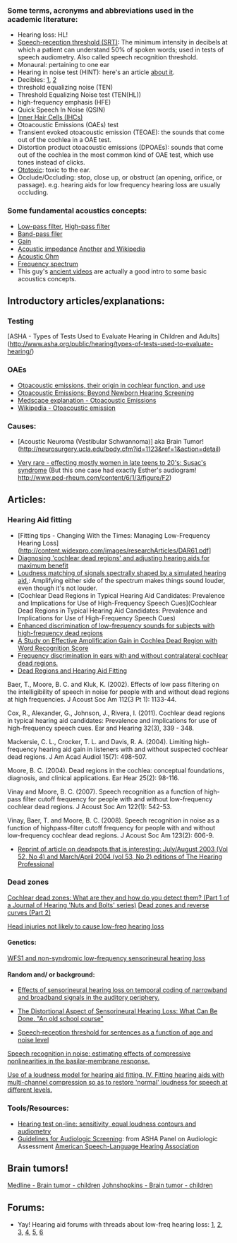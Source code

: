 ### Some terms, acronyms and abbreviations used in the academic literature: 

- Hearing loss: HL!
- [Speech-reception threshold (SRT)](http://medical-dictionary.thefreedictionary.com/speech+reception+threshold): The minimum intensity in decibels at which a patient can understand 50% of spoken words; used in tests of speech audiometry. Also called speech recognition threshold. 
- Monaural: pertaining to one ear
- Hearing in noise test (HINT): here's an article [about it](http://scholarcommons.usf.edu/cgi/viewcontent.cgi?article=2445&context=etd). 
- Decibles: [1](http://www.epd.gov.hk/epd/noise_education/web/ENG_EPD_HTML/m1/intro_5.html), [2]()
- threshold equalizing noise (TEN)
- Threshold Equalizing Noise test (TEN(HL))
- high-frequency emphasis (HFE) 
- Quick Speech In Noise (QSIN)
- [Inner Hair Cells (IHCs)](http://www.cochlea.eu/en/hair-cells/inner-hair-cells-ihcs-stucture)
- Otoacoustic Emissions (OAEs) test 
- Transient evoked otoacoustic emission (TEOAE): the sounds that come out of the cochlea in a OAE test.
- Distortion product otoacoustic emissions (DPOAEs): sounds that come out of the cochlea in the most common kind of OAE test, which use tones instead of clicks. 
- [Ototoxic](http://en.wikipedia.org/wiki/Ototoxicity): toxic to the ear.
- Occlude/Occluding: stop, close up, or obstruct (an opening, orifice, or passage). e.g. hearing aids for low frequency hearing loss are usually occluding. 


### Some fundamental acoustics concepts:

- [Low-pass filter](https://en.wikipedia.org/wiki/Low-pass_filter), [High-pass filter](https://en.wikipedia.org/wiki/High-pass_filter)
- [Band-pass filer](https://en.wikipedia.org/wiki/Band-pass_filter)
- [Gain](https://en.wikipedia.org/wiki/Gain)
- [Acoustic impedance](http://www.animations.physics.unsw.edu.au/jw/sound-impedance-intensity.htm) [Another](http://www.phys.unsw.edu.au/jw/z.html) [and Wikipedia](https://en.wikipedia.org/wiki/Acoustic_impedance)
- [Acoustic Ohm](https://en.wikipedia.org/wiki/Acoustic_ohm)
- [Frequency spectrum](https://en.wikipedia.org/wiki/Frequency_spectrum#Physical_acoustics_of_music) 
- This guy's [ancient videos](http://vimeo.com/album/1512837/video/18938334) are actually a good intro to some basic acoustics concepts.

## Introductory articles/explanations:

### Testing

[ASHA - Types of Tests Used to Evaluate Hearing in Children and Adults] (http://www.asha.org/public/hearing/types-of-tests-used-to-evaluate-hearing/)

### OAEs

- [Otoacoustic emissions, their origin in cochlear function, and use](http://bmb.oxfordjournals.org/content/63/1/223.full#F1)
- [Otoacoustic Emissions: Beyond Newborn Hearing Screening](http://www.audiologyonline.com/articles/otoacoustic-emissions-beyond-newborn-hearing-838)
- [Medscape explanation - Otoacoustic Emissions](http://emedicine.medscape.com/article/835943-overview)
- [Wikipedia - Otoacoustic emission](http://en.wikipedia.org/wiki/Otoacoustic_emission)

### Causes: 
- [Acoustic Neuroma (Vestibular Schwannoma)] aka Brain Tumor! (http://neurosurgery.ucla.edu/body.cfm?id=1123&ref=1&action=detail)

- [Very rare - effecting mostly women in late teens to 20's: Susac's syndrome](http://www.ajnr.org/content/25/3/351.long) (But this one case had exactly Esther's audiogram! http://www.ped-rheum.com/content/6/1/3/figure/F2)

## Articles: 

### Hearing Aid fitting 

- [Fitting tips - Changing With the Times: Managing Low-Frequency Hearing Loss](http://content.widexpro.com/images/researchArticles/DAR61.pdf]
- [Diagnosing 'cochlear dead regions' and adjusting hearing aids for maximum benefit](http://www.actiononhearingloss.org.uk/your-hearing/biomedical-research/projects-and-research/projects/south-east-and-anglia/diagnosing-cochlear-dead-regions-and-adjusting-hearing-aids-for-maximum-benefit-g18.aspx)
- [Loudness matching of signals spectrally shaped by a simulated hearing aid.](http://www.ncbi.nlm.nih.gov/pubmed/8487527): Amplifying either side of the spectrum makes things sound louder, even though it's not louder.
- [Cochlear Dead Regions in Typical Hearing Aid Candidates: Prevalence and Implications for Use of High-Frequency Speech Cues](Cochlear Dead Regions in Typical Hearing Aid Candidates: Prevalence and Implications for Use of High-Frequency Speech Cues)
- [Enhanced discrimination of low-frequency sounds for subjects with high-frequency dead regions](http://brain.oxfordjournals.org/content/132/2/524.full.pdf)
- [A Study on Effective Amplification Gain in Cochlea Dead Region with Word Recognition Score](http://www.sersc.org/journals/IJBSBT/vol4_no3/1.pdf)
- [Frequency discrimination in ears with and without contralateral cochlear dead regions.](http://www.ncbi.nlm.nih.gov/pubmed/23786393)
- [Dead Regions and Hearing Aid Fitting](http://www.audiologyonline.com/ask-the-experts/dead-regions-and-hearing-aid-35)

Baer, T., Moore, B. C. and Kluk, K. (2002). Effects of low pass filtering on the intelligibility of speech in noise for people with and without dead regions at high frequencies. J Acoust Soc Am 112(3 Pt 1): 1133-44.

Cox, R., Alexander, G., Johnson, J., Rivera, I. (2011). Cochlear dead regions in typical hearing aid candidates: Prevalence and implications for use of high-frequency speech cues. Ear and Hearing 32(3), 339 - 348.

Mackersie, C. L., Crocker, T. L. and Davis, R. A. (2004). Limiting high-frequency hearing aid gain in listeners with and without suspected cochlear dead regions. J Am Acad Audiol 15(7): 498-507.

Moore, B. C. (2004). Dead regions in the cochlea: conceptual foundations, diagnosis, and clinical applications. Ear Hear 25(2): 98-116.

Vinay and Moore, B. C. (2007). Speech recognition as a function of high-pass filter cutoff frequency for people with and without low-frequency cochlear dead regions. J Acoust Soc Am 122(1): 542-53.

Vinay, Baer, T. and Moore, B. C. (2008). Speech recognition in noise as a function of highpass-filter cutoff frequency for people with and without low-frequency cochlear dead regions. J Acoust Soc Am 123(2): 606-9.

- [Reprint of article on deadspots that is interesting: July/August 2003 (Vol 52, No 4) and March/April 2004 (vol 53, No 2) editions of The Hearing Professional](http://celtichearing.blogspot.com/2011_11_01_archive.html)


### Dead zones

[Cochlear dead zones: What are they and how do you detect them? (Part 1 of a Journal of Hearing 'Nuts and Bolts' series)](http://journals.lww.com/thehearingjournal/Fulltext/2009/07000/Cochlear_dead_zones__What_are_they_and_how_do_you.8.aspx)
[Dead zones and reverse curves (Part 2)](http://journals.lww.com/thehearingjournal/Fulltext/2009/08000/Dead_zones_and_reverse_curves.8.aspx)

[Head injuries not likely to cause low-freq hearing loss](http://www.ncbi.nlm.nih.gov/pubmed/24653897)

#### Genetics: 

[WFS1 and non-syndromic low-frequency sensorineural hearing loss](http://www.ncbi.nlm.nih.gov/pubmed/24462758)


#### Random and/ or background: 

- [Effects of sensorineural hearing loss on temporal coding of narrowband and broadband signals in the auditory periphery.](http://www.ncbi.nlm.nih.gov/pubmed/23376018)

- [The Distortional Aspect of Sensorineural Hearing Loss: What Can Be Done. "An old school course"](http://www.audiologyonline.com/articles/distortional-aspect-sensorineural-hearing-loss-11976)

- [Speech‐reception threshold for sentences as a function of age and noise level](http://scitation.aip.org/content/asa/journal/jasa/66/5/10.1121/1.383554)

[Speech recognition in noise: estimating effects of compressive nonlinearities in the basilar-membrane response.](http://www.ncbi.nlm.nih.gov/pubmed/17804982)

[Use of a loudness model for hearing aid fitting. IV. Fitting hearing aids with multi-channel compression so as to restore 'normal' loudness for speech at different levels.](http://www.ncbi.nlm.nih.gov/pubmed/10905450)


### Tools/Resources:

- [Hearing test on-line: sensitivity, equal loudness contours and audiometry ](http://www.phys.unsw.edu.au/jw/hearing.html)
- [Guidelines for Audiologic Screening](http://www.asha.org/docs/html/GL1997-00199.html): from ASHA Panel on Audiologic Assessment [American Speech-Language Hearing Association](http://www.asha.org)

## Brain tumors!

[Medline - Brain tumor - children](http://www.nlm.nih.gov/medlineplus/ency/article/000768.htm)
[Johnshopkins - Brain tumor - children](http://www.hopkinsmedicine.org/neurology_neurosurgery/specialty_areas/pediatric_neurosurgery/conditions/pediatric_brain_tumors.html)


## Forums:

- Yay! Hearing aid forums with threads about low-freq hearing loss: [1](http://www.hearingaidforums.com/showthread.php?6632-Reverse-Slope-Loss-trying-various-aids-Agil-and-Excelia-Art-looking-for-info&highlight=reverse+slope), [2](http://www.hearingaidforums.com/showthread.php?13177-Agx7&highlight=reverse+slope), [3](http://www.hearingaidforums.com/showthread.php?5466-stupid-question&highlight=reverse+slope), [4](http://www.hearingaidforums.com/showthread.php?3979-Low-Frequency-Loss-Please-Advise&highlight=reverse+slope), [5](http://www.hearingaidforums.com/showthread.php?12912-Reverse-Slope-Hearing-Loss&highlight=reverse+slope), [6]()